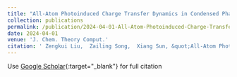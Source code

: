 ```yaml
---
title: "All-Atom Photoinduced Charge Transfer Dynamics in Condensed Phase via Multistate Nonlinear-Response Instantaneous Marcus Theory"
collection: publications
permalink: /publication/2024-04-01-All-Atom-Photoinduced-Charge-Transfer-Dynamics-in-Condensed-Phase-via-Multistate-Nonlinear-Response-Instantaneous-Marcus-Theory
date: 2024-04-01
venue: 'J. Chem. Theory Comput.'
citation: ' Zengkui Liu,  Zailing Song,  Xiang Sun, &quot;All-Atom Photoinduced Charge Transfer Dynamics in Condensed Phase via Multistate Nonlinear-Response Instantaneous Marcus Theory.&quot; J. Chem. Theory Comput., 20(9),3993-4006, (2024).'
---
```

Use [Google Scholar](https://scholar.google.com/scholar?q=All+Atom+Photoinduced+Charge+Transfer+Dynamics+in+Condensed+Phase+via+Multistate+Nonlinear+Response+Instantaneous+Marcus+Theory){:target="_blank"} for full citation